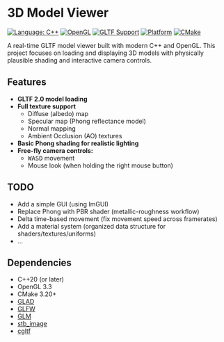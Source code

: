 # 3D Model Viewer

[![Language: C++](https://img.shields.io/badge/language-C%2B%2B20-blue.svg)](https://en.cppreference.com/w/cpp/20.html)
[![OpenGL](https://img.shields.io/badge/OpenGL-3.3-orange.svg)](https://www.opengl.org/)
[![GLTF Support](https://img.shields.io/badge/Format-GLTF%202.0-green.svg)](https://www.khronos.org/gltf/)
[![Platform](https://img.shields.io/badge/platform-Windows%20%7C%20Linux-lightgrey)]()
[![CMake](https://img.shields.io/badge/build-CMake%203.20+-blue.svg)](https://cmake.org/)

A real-time GLTF model viewer built with modern C++ and OpenGL.
This project focuses on loading and displaying 3D models with physically plausible shading and interactive camera controls.

## Features

- **GLTF 2.0 model loading**
- **Full texture support**
  - Diffuse (albedo) map
  - Specular map (Phong reflectance model)
  - Normal mapping
  - Ambient Occlusion (AO) textures
- **Basic Phong shading for realistic lighting**
- **Free-fly camera controls:**
  - <kbd>WASD</kbd> movement
  - Mouse look (when holding the right mouse button)

## TODO

- Add a simple GUI (using ImGUI)
- Replace Phong with PBR shader (metallic-roughness workflow)
- Delta time-based movement (fix movement speed across framerates)
- Add a material system (organized data structure for shaders/textures/uniforms)
- ...

## Dependencies

- C++20 (or later)
- OpenGL 3.3
- CMake 3.20+
- [GLAD](https://github.com/Dav1dde/glad)
- [GLFW](https://github.com/glfw/glfw)
- [GLM](https://github.com/g-truc/glm)
- [stb_image](https://github.com/nothings/stb)
- [cgltf](https://github.com/jkuhlmann/cgltf)

[//]: # (- ImGui)
